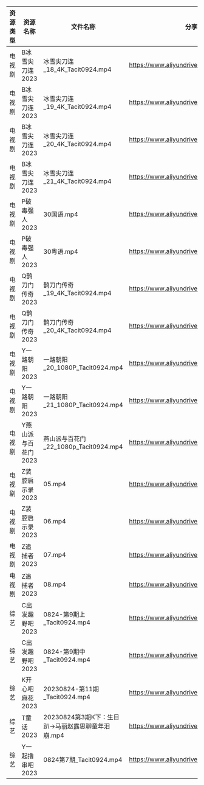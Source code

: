 | 资源类型 | 资源名称         | 文件名称                             | 分享链接                                      | 更新时间       |
| ---- | ------------ | -------------------------------- | ----------------------------------------- | ---------- |
| 电视剧  | B冰雪尖刀连2023   | 冰雪尖刀连_18_4K_Tacit0924.mp4        | https://www.aliyundrive.com/s/qJv5ZZatxRN | 2023-08-25 |
| 电视剧  | B冰雪尖刀连2023   | 冰雪尖刀连_19_4K_Tacit0924.mp4        | https://www.aliyundrive.com/s/qJv5ZZatxRN | 2023-08-25 |
| 电视剧  | B冰雪尖刀连2023   | 冰雪尖刀连_20_4K_Tacit0924.mp4        | https://www.aliyundrive.com/s/qJv5ZZatxRN | 2023-08-25 |
| 电视剧  | B冰雪尖刀连2023   | 冰雪尖刀连_21_4K_Tacit0924.mp4        | https://www.aliyundrive.com/s/qJv5ZZatxRN | 2023-08-25 |
| 电视剧  | P破毒强人2023    | 30国语.mp4                         | https://www.aliyundrive.com/s/N9L3L9L9hNr | 2023-08-25 |
| 电视剧  | P破毒强人2023    | 30粤语.mp4                         | https://www.aliyundrive.com/s/N9L3L9L9hNr | 2023-08-25 |
| 电视剧  | Q鹊刀门传奇2023   | 鹊刀门传奇_19_4K_Tacit0924.mp4        | https://www.aliyundrive.com/s/oamPW4B3z4U | 2023-08-25 |
| 电视剧  | Q鹊刀门传奇2023   | 鹊刀门传奇_20_4K_Tacit0924.mp4        | https://www.aliyundrive.com/s/oamPW4B3z4U | 2023-08-25 |
| 电视剧  | Y一路朝阳2023    | 一路朝阳_20_1080P_Tacit0924.mp4      | https://www.aliyundrive.com/s/525jafigtyj | 2023-08-25 |
| 电视剧  | Y一路朝阳2023    | 一路朝阳_21_1080P_Tacit0924.mp4      | https://www.aliyundrive.com/s/525jafigtyj | 2023-08-25 |
| 电视剧  | Y燕山派与百花门2023 | 燕山派与百花门_22_1080p_Tacit0924.mp4   | https://www.aliyundrive.com/s/aBmMJZmQGsL | 2023-08-25 |
| 电视剧  | Z装腔启示录2023   | 05.mp4                           | https://www.aliyundrive.com/s/LHPUMVkQtrB | 2023-08-25 |
| 电视剧  | Z装腔启示录2023   | 06.mp4                           | https://www.aliyundrive.com/s/LHPUMVkQtrB | 2023-08-25 |
| 电视剧  | Z追捕者2023     | 07.mp4                           | https://www.aliyundrive.com/s/EPNgViZfVW2 | 2023-08-25 |
| 电视剧  | Z追捕者2023     | 08.mp4                           | https://www.aliyundrive.com/s/EPNgViZfVW2 | 2023-08-25 |
| 综艺   | C出发趣野吧2023   | 0824-第9期上_Tacit0924.mp4          | https://www.aliyundrive.com/s/6vvnHUfoaEK | 2023-08-25 |
| 综艺   | C出发趣野吧2023   | 0824-第9期中_Tacit0924.mp4          | https://www.aliyundrive.com/s/6vvnHUfoaEK | 2023-08-25 |
| 综艺   | K开心吧麻花2023   | 20230824-第11期_Tacit0924.mp4      | https://www.aliyundrive.com/s/pFp64vJYuJx | 2023-08-25 |
| 综艺   | T童话2023      | 20230824第3期K下：生日趴→马丽赵露思聊童年泪崩.mp4 | https://www.aliyundrive.com/s/fFoZet5PGkd | 2023-08-25 |
| 综艺   | Y一起撸串吧2023   | 0824第7期_Tacit0924.mp4            | https://www.aliyundrive.com/s/UrtGCbqjurh | 2023-08-25 |
